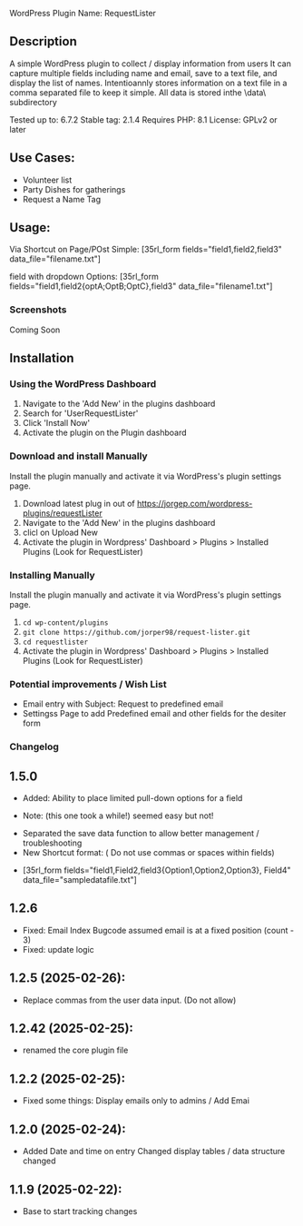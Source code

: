 
WordPress Plugin Name: RequestLister

## Description ##
 A simple WordPress plugin to collect / display information from users
 It can capture multiple fields including name and email, save to a text file, and display the list of names.
 Intentioannly stores information on a text file in a comma separated file to keep it simple.
 All data is stored inthe \data\ subdirectory

 Tested up to: 6.7.2 Stable tag: 2.1.4 Requires PHP: 8.1 License: GPLv2 or later
 
 ## Use Cases: ##
* Volunteer list
* Party Dishes for gatherings
* Request a Name Tag



 ## Usage:   ##
Via Shortcut on Page/POst
Simple:
[35rl_form fields="field1,field2,field3" data_file="filename.txt"]

field with dropdown Options:
[35rl_form fields="field1,field2{optA;OptB;OptC},field3" data_file="filename1.txt"]


### Screenshots ###

Coming Soon


 ## Installation ##

### Using the WordPress Dashboard ###

1. Navigate to the 'Add New' in the plugins dashboard
2. Search for 'UserRequestLister'
3. Click 'Install Now'
4. Activate the plugin on the Plugin dashboard

### Download and install Manually ###

Install the plugin manually  and activate it via WordPress's plugin settings page.

  1. Download latest plug in out of https://jorgep.com/wordpress-plugins/requestLister 
  2.  Navigate to the 'Add New' in the plugins dashboard
  3. clicl on Upload New
  4. Activate the plugin in Wordpress' Dashboard > Plugins > Installed Plugins (Look for RequestLister)
  

### Installing Manually ###

Install the plugin manually  and activate it via WordPress's plugin settings page.

  1. `cd wp-content/plugins`
  2. `git clone https://github.com/jorper98/request-lister.git`
  3. `cd requestlister`
  4. Activate the plugin in Wordpress' Dashboard > Plugins > Installed Plugins (Look for RequestLister)
  
 

### Potential improvements / Wish List ###
- Email entry with Subject: <something> Request to predefined email
- Settingss Page to add Predefined email and other fields for the desiter form


### Changelog ###

## 1.5.0 ##
* Added: Ability to place limited pull-down options for a field 
-  Note: (this one took a while!) seemed easy but not! 
* Separated the save data function to allow better management / troubleshooting
* New Shortcut format: ( Do not use commas or spaces within fields)
- [35rl_form fields="field1,Field2,field3{Option1,Option2,Option3}, Field4" data_file="sampledatafile.txt"]

## 1.2.6 ##
* Fixed: Email Index Bugcode assumed email is at a fixed position (count - 3)
* Fixed: update logic 

## 1.2.5 (2025-02-26): ##
* Replace  commas from the user data input. (Do not allow)


## 1.2.42 (2025-02-25): ##
*  renamed the core plugin file 

## 1.2.2 (2025-02-25): ##
*  Fixed some things: Display emails only to admins / Add Emai

## 1.2.0 (2025-02-24): ##
* Added Date and time on entry  Changed display tables / data structure changed

## 1.1.9 (2025-02-22): ##
* Base to start tracking changes


